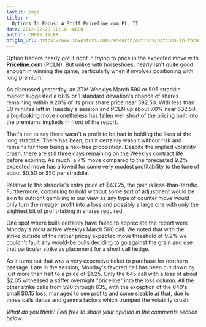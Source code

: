 ```yaml
---
layout: page
title: >-
  Options In Focus: A Stiff Priceline.com Pt. II
date: 2012-02-28 18:18 -0800
author: CHRIS TYLER
origin_url: https://www.investors.com/research/options/options-in-focus-a-stiff-priceline-com-pt-ii/
---
```






Option traders nearly got it right in trying to price in the expected move with **Priceline.com**  ([PCLN](https://research.investors.com/quote.aspx?symbol=PCLN)). But unlike with horseshoes, nearly isn't quite good enough in winning the game, particularly when it involves positioning with long premium. 

  

As discussed yesterday, an ATM Weeklys March 590 or 595 straddle market suggested a 68% or 1 standard deviation's chance of shares remaining within 9.20% of its prior share price near 592.50. With less than 30 minutes left in Tuesday's session and PCLN up about 7.0% near 632.50, a big-looking move nonetheless has fallen well short of the pricing built into the premiums implieds in front of the report. 

  

That's not to say there wasn't a profit to be had in holding the likes of the long straddle. There has been, but it certainly wasn't without risk and remains far from being a risk-free proposition. Despite the implied volatility crush, there are still three days remaining on the Weeklys contract life before expiring. As much, a 7% move compared to the forecasted 9.2% expected move has allowed for some very modest profitability to the tune of about $0.50 or $50 per straddle. 

  

Relative to the straddle's entry price of $43.25, the gain is less-than-terrific. Furthermore, continuing to hold without some sort of adjustment would be akin to outright gambling in our view as any type of counter move would only turn the meager profit into a loss and possibly a large one with only the slightest bit of profit-taking in shares required.

  

One spot where bulls certainly have failed to appreciate the report were Monday's most active Weeklys March 560 call. We noted that with the strike outside of the rather pricey expected move threshold of 9.2% we couldn't fault any would-be bulls deciding to go against the grain and use that particular strike as placement for a short call hedge. 

  

As it turns out that was a very expensive ticket to purchase for northern passage. Late in the session, Monday's favored call has been cut down by just more than half to a price of $1.25. Only the 645 call with a loss of about $2.05 witnessed a stiffer overnight "priceline" into the loss column. All the other strike calls from 590 through 635, with the exception of the 640's small $0.15 loss, managed to see profits and some sizable at that, due to those calls deltas and gamma factors which trumped the volatility crush.

  

*What do you think? Feel free to share your opinion in the comments section below.*




